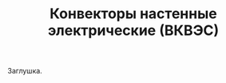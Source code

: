 ﻿---
title: Конвекторы настенные электрические (ВКВЭС)
description: Заглушка раздела. Материалы появятся позже.
---

Заглушка.
